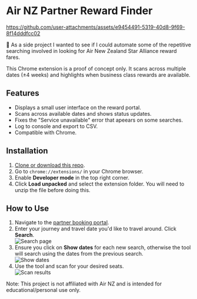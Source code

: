 # Air NZ Partner Reward Finder

https://github.com/user-attachments/assets/e9454491-5319-40d8-9f69-8f14dddfcc02

👋 As a side project I wanted to see if I could automate some of the repetitive searching involved in looking for Air New Zealand Star Alliance reward fares.

This Chrome extension is a proof of concept only. It scans across multiple dates (±4 weeks) and highlights when business class rewards are available. 

## Features
- Displays a small user interface on the reward portal.
- Scans across available dates and shows status updates.
- Fixes the "Service unavailable" error that apeears on some searches.
- Log to console and export to CSV.
- Compatible with Chrome.

## Installation
1. [Clone or download this repo](https://github.com/NPCtom/airnz-partner-reward-finder/archive/refs/heads/main.zip).
2. Go to `chrome://extensions/` in your Chrome browser.
3. Enable **Developer mode** in the top right corner.
4. Click **Load unpacked** and select the extension folder. You will need to unzip the file before doing this.

## How to Use

1. Navigate to the [partner booking portal](https://www.airnewzealand.co.nz/partner-reward-flights/search-flight).
2. Enter your journey and travel date you'd like to travel around. Click **Search**.  
   ![Search page](https://i.imgur.com/kdq1EPf.png)
3. Ensure you click on **Show dates** for each new search, otherwise the tool will search using the dates from the previous search.  
   ![Show dates](https://i.imgur.com/hMKsRrk.png)
4. Use the tool and scan for your desired seats.  
   ![Scan results](https://i.imgur.com/RuDdaGg.png)

Note: This project is not affiliated with Air NZ and is intended for educational/personal use only.
